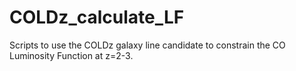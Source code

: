 # COLDz_calculate_LF
Scripts to use the COLDz galaxy line candidate to constrain the CO Luminosity Function at z=2-3.
